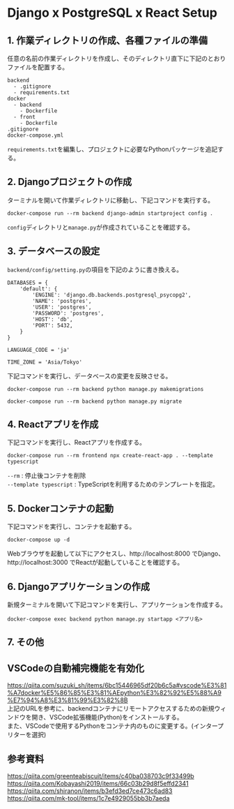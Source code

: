 # Django x PostgreSQL x React Setup

## 1. 作業ディレクトリの作成、各種ファイルの準備

任意の名前の作業ディレクトリを作成し、そのディレクトリ直下に下記のとおりファイルを配置する。
```
backend
  - .gitignore
  - requirements.txt
docker
  - backend
    - Dockerfile
  - front
    - Dockerfile
.gitignore
docker-compose.yml
```
`requirements.txt`を編集し、プロジェクトに必要なPythonパッケージを追記する。

## 2. Djangoプロジェクトの作成

ターミナルを開いて作業ディレクトリに移動し、下記コマンドを実行する。
```
docker-compose run --rm backend django-admin startproject config .
```
`config`ディレクトリと`manage.py`が作成されていることを確認する。

## 3. データベースの設定

`backend/config/setting.py`の項目を下記のように書き換える。
```
DATABASES = {
    'default': {
        'ENGINE': 'django.db.backends.postgresql_psycopg2',
        'NAME': 'postgres',
        'USER': 'postgres',
        'PASSWORD': 'postgres',
        'HOST': 'db',
        'PORT': 5432,
    }
}

LANGUAGE_CODE = 'ja'

TIME_ZONE = 'Asia/Tokyo'
```

下記コマンドを実行し、データベースの変更を反映させる。
```
docker-compose run --rm backend python manage.py makemigrations
```
```
docker-compose run --rm backend python manage.py migrate
```

## 4. Reactアプリを作成

下記コマンドを実行し、Reactアプリを作成する。
```
docker-compose run --rm frontend npx create-react-app . --template typescript
```
`--rm` : 停止後コンテナを削除<br>
`--template typescript` : TypeScriptを利用するためのテンプレートを指定。

## 5. Dockerコンテナの起動

下記コマンドを実行し、コンテナを起動する。
```
docker-compose up -d
```
Webブラウザを起動して以下にアクセスし、http://localhost:8000 でDjango、http://localhost:3000 でReactが起動していることを確認する。

## 6. Djangoアプリケーションの作成

新規ターミナルを開いて下記コマンドを実行し、アプリケーションを作成する。
```
docker-compose exec backend python manage.py startapp <アプリ名>
```

## 7. その他

## VSCodeの自動補完機能を有効化

https://qiita.com/suzuki_sh/items/6bc15446965df20b6c5a#vscode%E3%81%A7docker%E5%86%85%E3%81%AEpython%E3%82%92%E5%88%A9%E7%94%A8%E3%81%99%E3%82%8B<br>
上記のURLを参考に、backendコンテナにリモートアクセスするための新規ウィンドウを開き、VSCode拡張機能(Python)をインストールする。<br>
また、VSCodeで使用するPythonをコンテナ内のものに変更する。(インタープリターを選択)

## 参考資料

https://qiita.com/greenteabiscuit/items/c40ba038703c9f33499b<br>
https://qiita.com/Kobayashi2019/items/66c03b29d8f5effd2341<br>
https://qiita.com/shiranon/items/b3efd3ed7ce473c6ad83<br>
https://qiita.com/mk-tool/items/1c7e4929055bb3b7aeda
